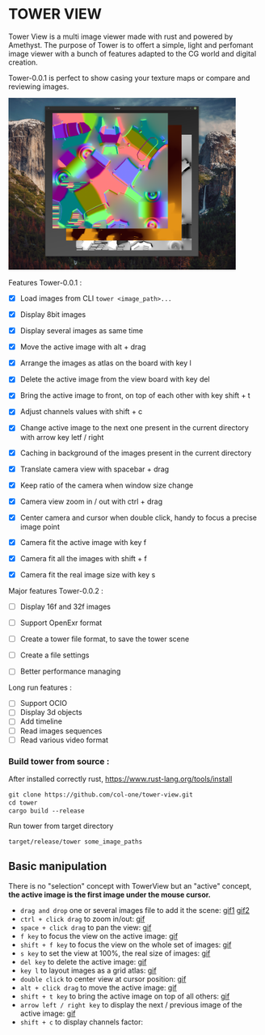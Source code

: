 
# TOWER VIEW

Tower View is a multi image viewer made with rust and powered by Amethyst.
The purpose of Tower is to offert a simple, light and perfomant image viewer with
a bunch of features adapted to the CG world and digital creation.

Tower-0.0.1 is perfect to show casing your texture maps or compare and reviewing images.


[<img src="wiki/images/tower.jpeg" width="450"/>](wiki/images/tower.jpeg)



Features Tower-0.0.1 : 

* [x] Load images from CLI `tower <image_path>...`
* [x] Display 8bit images
* [x] Display several images as same time
* [x] Move the active image with alt + drag
* [x] Arrange the images as atlas on the board with key l
* [x] Delete the active image from the view board with key del
* [x] Bring the active image to front, on top of each other with key shift + t
* [x] Adjust channels values with shift + c
* [x] Change active image to the next one present in the current directory with arrow key letf / right
* [x] Caching in background of the images present in the current directory
* [x] Translate camera view with spacebar + drag 
* [x] Keep ratio of the camera when window size change
* [x] Camera view zoom in / out with ctrl + drag
* [x] Center camera and cursor when double click, handy to focus a precise image point
* [x] Camera fit the active image with key f
* [x] Camera fit all the images with shift + f
* [x] Camera fit the real image size with key s


Major features Tower-0.0.2 : 

* [ ] Display 16f and 32f images
* [ ] Support OpenExr format
* [ ] Create a tower file format, to save the tower scene
* [ ] Create a file settings
* [ ] Better performance managing


Long run features : 
* [ ] Support OCIO
* [ ] Display 3d objects
* [ ] Add timeline
* [ ] Read images sequences
* [ ] Read various video format

### Build tower from source : 
After installed correctly rust, https://www.rust-lang.org/tools/install
```
git clone https://github.com/col-one/tower-view.git
cd tower
cargo build --release
```
Run tower from target directory 
```
target/release/tower some_image_paths
```



## Basic manipulation
There is no "selection" concept with TowerView but an "active" concept, **the active image is the first image under the mouse cursor.**

- `drag and drop` one or several images file to add it the scene: [gif1](wiki/images/tower-drag-one.gif) [gif2](wiki/images/tower-drag-several.gif)
- `ctrl + click drag` to zoom in/out: [gif](wiki/images/tower-zoom.gif)
- `space + click drag` to pan the view: [gif](wiki/images/tower-pan-view.gif)
- `f key` to focus the view on the active image: [gif](wiki/images/tower-focus.gif)
- `shift + f key` to focus the view on the whole set of images: [gif](wiki/images/tower-shift-focus.gif)
- `s key` to set the view at 100%, the real size of images: [gif](wiki/images/tower-100.gif)
- `del key` to delete the active image: [gif](wiki/images/tower-del.gif)
- `key l` to layout images as a grid atlas: [gif](wiki/images/tower-atlas.gif)
- `double click` to center view at cursor position: [gif](wiki/images/tower-center.gif)
- `alt + click drag` to move the active image: [gif](wiki/images/tower-move.gif)
- `shift + t key` to bring the active image on top of all others: [gif](wiki/images/tower-top.gif)
- `arrow left / right key` to display the next / previous image of the active image: [gif](wiki/images/tower-next.gif)
- `shift + c` to display channels factor:



